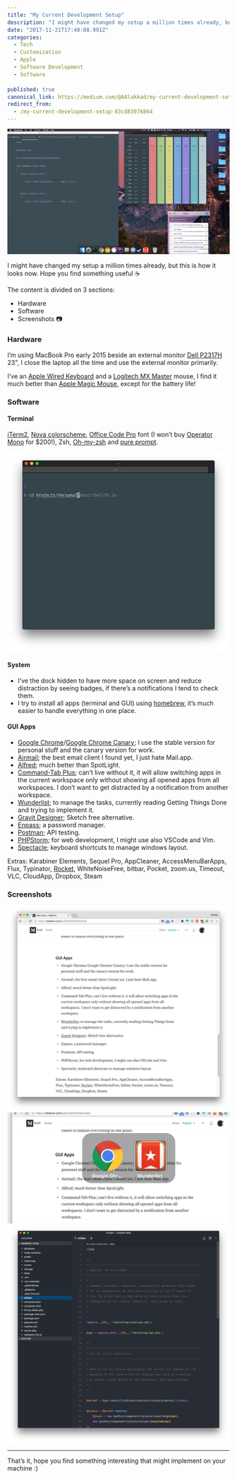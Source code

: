 ```yaml
---
title: "My Current Development Setup"
description: "I might have changed my setup a million times already, but this is how it looks now. Hope you find something useful ☕️ I’m using MacBook Pro early 2015 beside an external monitor Dell P2317H 23\", I…"
date: "2017-11-21T17:40:08.991Z"
categories: 
  - Tech
  - Customization
  - Apple
  - Software Development
  - Software

published: true
canonical_link: https://medium.com/@AAlakkad/my-current-development-setup-83cd83976864
redirect_from:
  - /my-current-development-setup-83cd83976864
---
```


![](./asset-1.png)

I might have changed my setup a million times already, but this is how it looks now. Hope you find something useful ☕️

The content is divided on 3 sections:

-   Hardware
-   Software
-   Screenshots 📷

### Hardware

I’m using MacBook Pro early 2015 beside an external monitor [Dell P2317H](http://amzn.to/2zcGoyU) 23", I close the laptop all the time and use the external monitor primarily.

I’ve an [Apple Wired Keyboard](http://amzn.to/2z8tGRS) and a [Logitech MX Master](http://amzn.to/2zXBsS4) mouse, I find it much better than [Apple Magic Mouse](http://amzn.to/2iE0USX), except for the battery life!

### Software

#### Terminal

[iTerm2](https://www.iterm2.com/), [Nova colorscheme](https://trevordmiller.com/projects/nova), [Office Code Pro](https://github.com/nathco/Office-Code-Pro) font (I won’t buy [Operator Mono](https://www.typography.com/fonts/operator/overview/) for $200!), Zsh, [Oh-my-zsh](https://github.com/robbyrussell/oh-my-zsh) and [pure prompt](https://github.com/sindresorhus/pure).

![iTerm2 with zsh, oh-my-zsh, pure prompt, zsh syntax highlighting and zsh auto complete](./asset-2.png)

#### System

-   I’ve the dock hidden to have more space on screen and reduce distraction by seeing badges, if there’s a notifications I tend to check them.
-   I try to install all apps (terminal and GUI) using [homebrew](https://brew.sh), it’s much easier to handle everything in one place.

#### GUI Apps

-   [Google Chrome](https://www.google.com/chrome/browser/desktop/index.html)/[Google Chrome Canary](https://www.google.com/chrome/browser/canary.html); I use the stable version for personal stuff and the canary version for work.
-   [Airmail](https://airmailapp.com); the best email client I found yet, I just hate Mail.app.
-   [Alfred](https://www.alfredapp.com); much better than SpotLight.
-   [Command-Tab Plus](http://commandtab.noteifyapp.com/); can’t live without it, it will allow switching apps in the current workspace only without showing all opened apps from all workspaces. I don’t want to get distracted by a notification from another workspace.
-   [Wunderlist](https://www.wunderlist.com); to manage the tasks, currently reading Getting Things Done and trying to implement it.
-   [Gravit Designer](https://www.designer.io/); Sketch free alternative.
-   [Enpass](https://www.enpass.io/); a password manager.
-   [Postman](https://www.getpostman.com); API testing.
-   [PHPStorm](https://www.jetbrains.com/phpstorm); for web development, I might use also VSCode and Vim.
-   [Spectacle](https://www.spectacleapp.com); keyboard shortcuts to manage windows layout.

Extras: Karabiner Elements, Sequel Pro, AppCleaner, AccessMenuBarApps, Flux, Typinator, [Rocket](http://matthewpalmer.net/rocket/), WhiteNoiseFree, bitbar, Pocket, zoom.us, Timeout, VLC, CloudApp, Dropbox, Steam

### Screenshots

![Google Chrome](./asset-3.png)![Command-Tab Plus](./asset-4.png)![VSCode](./asset-5.png)

---

That’s it, hope you find something interesting that might implement on your machine :)
